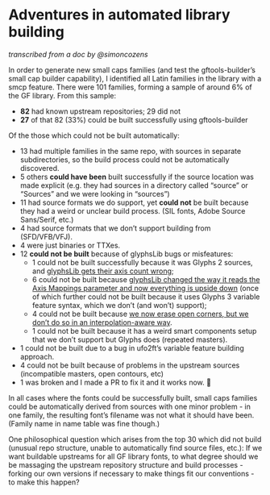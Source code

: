 # Adventures in automated library building

_transcribed from a doc by @simoncozens_

In order to generate new small caps families (and test the gftools-builder’s small cap builder capability), I identified all Latin families in the library with a smcp feature. There were 101 families, forming a sample of around 6% of the GF library. From this sample:

* **82** had known upstream repositories; 29 did not
* **27** of that 82 (33%) could be built successfully using gftools-builder

Of the those which could not be built automatically:

* 13 had multiple families in the same repo, with sources in separate subdirectories, so the build process could not be automatically discovered.
* 5 others **could have been** built successfully if the source location was made explicit (e.g. they had sources in a directory called “source” or “Sources” and we were looking in “sources”)
* 11 had source formats we do support, yet **could not** be built because they had a weird or unclear build process. (SIL fonts, Adobe Source Sans/Serif, etc.)
* 4 had source formats that we don’t support building from (SFD/VFB/VFJ).
* 4 were just binaries or TTXes.
* 12 **could not be built** because of glyphsLib bugs or misfeatures: 
   * 1 could not be built successfully because it was Glyphs 2 sources, and [glyphsLib gets their axis count wrong](https://github.com/googlefonts/glyphsLib/issues/990); 
   * 6 could not be built because [glyphsLib changed the way it reads the Axis Mappings parameter and now everything is upside down](https://github.com/googlefonts/glyphsLib/issues/993) (once of which further could not be built because it uses Glyphs 3 variable feature syntax, which we don’t (and won’t) support); 
   * 4 could not be built because [we now erase open corners, but we don’t do so in an interpolation-aware way](https://github.com/kosmynkab/Brygada-1918/issues/13). 
   * 1 could not be built because it has a weird smart components setup that we don’t support but Glyphs does (repeated masters). 
* 1 could not be built due to a bug in ufo2ft’s variable feature building approach.
* 4 could not be built because of problems in the upstream sources (incompatible masters, open contours, etc)
* 1 was broken and I made a PR to fix it and it works now. 🙂


In all cases where the fonts could be successfully built, small caps families could be automatically derived from sources with one minor problem - in one family, the resulting font’s filename was not what it should have been. (Family name in name table was fine though.)

One philosophical question which arises from the top 30 which did not build (unusual repo structure, unable to automatically find source files, etc.): If we want buildable upstreams for all GF library fonts, to what degree should we be massaging the upstream repository structure and build processes - forking our own versions if necessary to make things fit our conventions - to make this happen?
